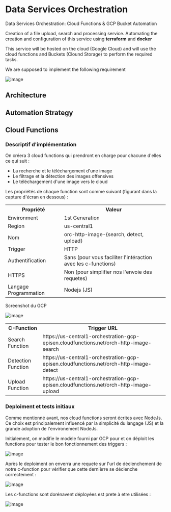 # Data Services Orchestration
Data Services Orchestration: Cloud Functions & GCP Bucket Automation

Creation of a file upload, search and processing service. Automating the creation and configuration of this service using **terraform** and **docker**

This service will be hosted on the cloud (Google Cloud) and will use the cloud functions and Buckets (Clound Storage) to perform the required tasks.

We are supposed to implement the following requirement

![image](https://user-images.githubusercontent.com/114408910/206791199-a6408e11-2ac2-4446-8f27-a1a76ee03844.png)

## Architecture


## Automation Strategy


## Cloud Functions

### Descriptif d'implémentation

On créera 3 cloud functions qui prendront en charge pour chacune d'elles ce qui suit : 

* La recherche et le téléchargement d'une image
* Le filtrage et la détection des images offensives
* Le téléchargement d'une image vers le cloud

Les propriétés de chaque function sont comme suivant (figurant dans la capture d'écran en dessous) : 

<table>
    <tr>
        <th>Propriété</th> 
        <th>Valeur</th> 
    </tr>
    <tr>
        <td>Environment</td>
        <td>1st Generation</td>
    </tr>
    <tr>
        <td>Region</td> 
        <td>us-central1</td> 
    </tr>
    <tr>
        <td>Nom</td>
        <td>orc-http-image-{search, detect, upload}</td>
    </tr>
    <tr>
        <td>Trigger</td>
        <td>HTTP</td>
    </tr>
    <tr>
        <td>Authentification</td>
        <td>Sans (pour vous faciliter l'intéraction avec les c-functions)</td>
    </tr>
    <tr>
        <td>HTTPS</td>
        <td>Non (pour simplifier nos l'envoie des requetes)</td>
    </tr>
    <tr>
        <td>Langage Programmation</td>
        <td>Nodejs (JS)</td>
    </tr>
</table>

Screenshot du GCP

![image](https://user-images.githubusercontent.com/114408910/210252286-b4f5b917-8495-4ae1-8dbc-b1c4c48eac35.png)

<table>
    <tr>
        <th>C-Function</th> 
        <th>Trigger URL</th> 
    </tr>
    <tr>
        <td>Search Function</td> 
        <td><a>https://us-central1-orchestration-gcp-episen.cloudfunctions.net/orch-http-image-search</a></td> 
    </tr>
    <tr>
        <td>Detection Function</td> 
        <td><a>https://us-central1-orchestration-gcp-episen.cloudfunctions.net/orch-http-image-detect</a></td> 
    </tr>
    <tr>
        <td>Upload Function</td> 
        <td><a>https://us-central1-orchestration-gcp-episen.cloudfunctions.net/orch-http-image-upload</a></td> 
    </tr>
</table>

### Deploiment et tests initiaux

Comme mentionné avant, nos cloud functions seront écrites avec NodeJs. Ce choix est principalement influencé par la simplicité du langage (JS) et la grande adoption de l'environement NodeJs. 

Initialement, on modifie le modèle fourni par GCP pour et on déploit les functions pour tester le bon fonctionnement des triggers :

![image](https://user-images.githubusercontent.com/114408910/210253863-5348eea3-2858-4c4e-b56d-adccee037601.png)

Après le deploiment on enverra une requete sur l'url de déclenchement de notre c-function pour vérifier que cette dernièrre se déclenche correctement :

![image](https://user-images.githubusercontent.com/114408910/210254502-3b3729ef-d8f9-452f-8378-88b3ba44c53a.png)

Les c-functions sont dorénavent déployées est prete à etre utilisées :

![image](https://user-images.githubusercontent.com/114408910/210254656-89bac18c-f279-4988-a592-5e39e2d85030.png)

